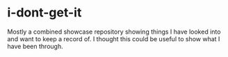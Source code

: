 # i-dont-get-it
Mostly a combined showcase repository showing things I have looked into and want to keep a record of. I thought this could be useful to show what I have been through.
